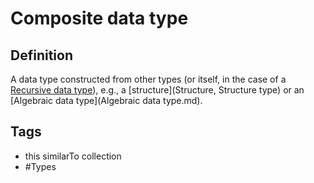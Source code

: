 # Composite data type

## Definition
A data type constructed from other types (or itself, in the case of a [Recursive data type](Recursive%20data%20type.md)), e.g., a [structure](Structure, Structure type) or an [Algebraic data type](Algebraic data type.md).

## Tags
* this similarTo collection
* #Types
